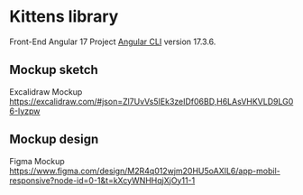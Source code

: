 # Kittens library
Front-End Angular 17 Project
[Angular CLI](https://github.com/angular/angular-cli) version 17.3.6.

## Mockup sketch
Excalidraw Mockup
https://excalidraw.com/#json=Zl7UvVs5IEk3zeIDf06BD,H6LAsVHKVLD9LG06-Iyzpw

## Mockup design
Figma Mockup
https://www.figma.com/design/M2R4q012wjm20HU5oAXIL6/app-mobil-responsive?node-id=0-1&t=kXcyWNHHqjXjOy11-1
